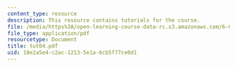 ```yaml
---
content_type: resource
description: This resource contains tutorials for the course.
file: /media/https%3A/open-learning-course-data-rc.s3.amazonaws.com/6-041-probabilistic-systems-analysis-and-applied-probability-spring-2006/18e2a5e4c2ac12135e1a6cb5f77ce0d1_tut04.pdf
file_type: application/pdf
resourcetype: Document
title: tut04.pdf
uid: 18e2a5e4-c2ac-1213-5e1a-6cb5f77ce0d1
---
```

